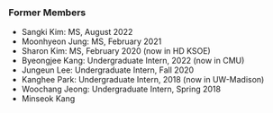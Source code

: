 ### Former Members
- Sangki Kim:     MS, August 2022
- Moonhyeon Jung: MS, February 2021
- Sharon Kim:     MS, February 2020 (now in HD KSOE)
- Byeongjee Kang: Undergraduate Intern, 2022 (now in CMU)
- Jungeun Lee:    Undergraduate Intern, Fall 2020
- Kanghee Park:   Undergraduate Intern, 2018 (now in UW-Madison)
- Woochang Jeong: Undergraduate Intern, Spring 2018
- Minseok Kang